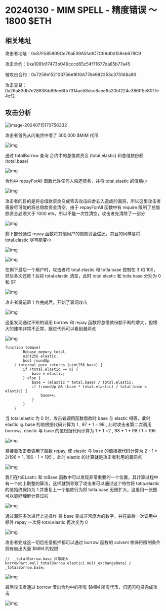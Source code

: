 # 20240130 - MIM SPELL - 精度错误 ～ 1800 $ETH

## 相关地址

攻击者地址：0x87F585809Ce79aE39A5fa0C7C96d0d159eb678C9

攻击合约：0xe1091d17473b049cccd65c54f71677da85b77a45

被攻击合约：0x7259e152103756e1616A77Ae982353c3751A6a90

攻击交易：0x26a83db7e28838dd9fee6fb7314ae58dcc6aee9a20bf224c386ff5e80f7e4cf2

## 攻击分析

![image-20240715170756332](../../img/image-20240715170756332.png)

攻击者首先从闪电贷中借了 300,000 $MIM 代币

![img](../../img/1706798063331-991811ee-216f-4486-a0ae-f7c50b828b91.png)

通过 totalBorrow 查询 合约中的总借款资金 (total.elastic) 和总借款份额 (total.base) 

![img](../../img/1706798801983-6e755861-1bbc-42d6-96ac-90bcdb35d99e.png)

合约中 repayForAll 函数允许任何人偿还债务，并将 total.elastic 的值缩小

![img](../../img/1706798961378-90f6c3bf-ade4-4dd3-9e40-94e450c01637.png)

攻击者的目的是将总借款资金变成零去攻击四舍五入造成的漏洞，所以这里攻击者需要尽可能的将总借款资金清空，由于 repayForAll 函数中有 require 限制了总借款资金必须大于 1000 eth，所以不能一次性清空，攻击者先清除了一部分

![img](../../img/1706799208845-e24eb386-26e5-49e5-ae0c-943d35f0eda3.png)

剩下部分通过 repay 函数将其他用户的借款资金偿还，其目的同样是将 total.elastic 尽可能变小

![img](../../img/1706799440953-1ad6ab61-0422-4f07-a25c-6e42bb057353.png)

![img](../../img/1706799402899-f4b8b76c-1ee5-45dc-9345-13bccdc29da4.png)

在剩下最后一个用户时，攻击者将 total.elastic 和 totla.base 控制在 3 和 100，然后多次还款 1 后将 total.elastic 清空，此时 total.elastic 和 totla.base 分别为 0 和 97

![img](../../img/1706799776524-af66330d-9557-4701-96e3-2291b0f573b7.png)

攻击者将前置工作完成后，开始了漏洞攻击

![img](../../img/1706799925269-bb8d7600-e5d8-4d10-938c-1cbbedb782d2.png)

这里发现通过不断的调用 borrow 和 repay 函数将总借款份额不断的增大，但增大的速率非常不正常，跟进代码可以看到漏洞点

![img](../../img/1706800227367-b465d107-d3ae-40e5-96fe-764f86d8bdc0.png)

```solidity
function toBase(
        Rebase memory total,
        uint256 elastic,
        bool roundUp
    ) internal pure returns (uint256 base) {
        if (total.elastic == 0) {
            base = elastic;
        } else {
            base = (elastic * total.base) / total.elastic;
            if (roundUp && (base * total.elastic) / total.base < elastic) {
                base++;
            }
        }
    }
```

当 total.elastic 为 0 时，攻击者调用函数借款时 base 与 elastic 相等，此时 elastic 与 base 的值根据代码计算为 1 , 97 + 1 = 98 , 此时攻击者第二次调用 borrow，elastic 与 base 的值根据代码计算为 1 + 1 =2 , 98 + 1 * 98 / 1 = 196

![img](../../img/1706800477985-2d4ff2f5-cb84-4487-957a-0d36c93840a3.png)

紧接着攻击者调用了函数 repay, 使 elastic 与 base 的值根据代码计算为 2 - 1 * 2/196 = 1, 196 - 1 = 195 ，此时 elastic 的计算就是攻击者利用的漏洞点

![img](../../img/1706800658436-fe10507f-40cf-4a16-a48d-da7982d3418e.png)

我们在toELastic 和 toBase 函数中可以发现非常重要的一个位置，其计算过程中有一个向上取整的算法，这样就到导致了攻击者可以通过这个特性将 totla.elastic 的值始终保持为 1 并重复上一个借款行为将 totla.base 无限扩大，这里用一张图可以更好理解计算过程

![img](../../img/1706801092818-177a70d1-f412-4eb9-82b4-7fc2221286ba.png)

通过漏洞多次进行上述操作 将 base 变成非常庞大的数字，并在最后一次调用中额外 repay 一次将 total.elastic 再次变为 0 

![img](../../img/1706801215349-78f9085a-6add-4f12-8fc1-d415eb261ca9.png)

攻击者完成这一切后任意抵押都可以通过 borrow 函数的 solvent 修饰符限制条件拥有借出大量 $MIM 的权限

```solidity
//  _totalBorrow.base 非常庞大
borrowPart.mul(_totalBorrow.elastic).mul(_exchangeRate) / _totalBorrow.base;
```

![img](../../img/1706801961951-1386b1f0-d1db-4732-947d-1d515603cd60.png)

最后攻击者通过 borrow 借出合约中的所有 $MIM 所有代币，归还闪电贷完成攻击

![img](../../img/1706801974347-253e2b9b-28c3-4a1e-8720-a2a6c4cee54e.png)